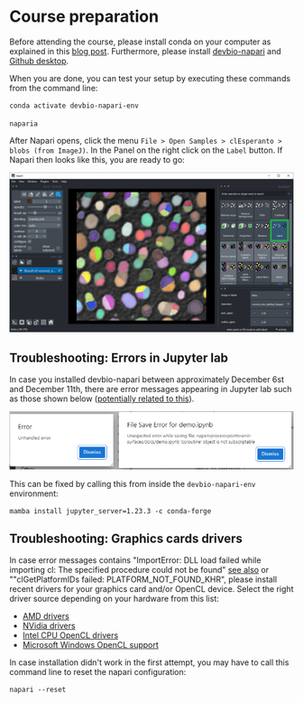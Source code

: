 # Course preparation
Before attending the course, please install conda on your computer as explained in this [blog post](https://biapol.github.io/blog/johannes_mueller/anaconda_getting_started/). Furthermore, please install [devbio-napari](https://github.com/haesleinhuepf/devbio-napari#installation) and [Github desktop](https://desktop.github.com/).

When you are done, you can test your setup by executing these commands from the command line:
```
conda activate devbio-napari-env

naparia
```

After Napari opens, click the menu `File > Open Samples > clEsperanto > blobs (from ImageJ)`. In the Panel on the right click on the `Label` button. If Napari then looks like this, you are ready to go:

![img.png](img.png)

## Troubleshooting: Errors in Jupyter lab

In case you installed devbio-napari between approximately December 6st and December 11th, there are error messages appearing in Jupyter lab such as those shown below ([potentially related to this](https://github.com/jupyter-server/jupyter_server/issues/1127)).

![](error_jupyter_server.png)

This can be fixed by calling this from inside the `devbio-napari-env` environment:

```
mamba install jupyter_server=1.23.3 -c conda-forge
```

## Troubleshooting: Graphics cards drivers

In case error messages contains "ImportError: DLL load failed while importing cl: The specified procedure could not be found" [see also](https://github.com/clEsperanto/pyclesperanto_prototype/issues/55) or ""clGetPlatformIDs failed: PLATFORM_NOT_FOUND_KHR", please install recent drivers for your graphics card and/or OpenCL device. Select the right driver source depending on your hardware from this list:

* [AMD drivers](https://www.amd.com/en/support)
* [NVidia drivers](https://www.nvidia.com/download/index.aspx)
* [Intel CPU OpenCL drivers](https://www.intel.com/content/www/us/en/developer/articles/tool/opencl-drivers.html#latest_CPU_runtime)
* [Microsoft Windows OpenCL support](https://www.microsoft.com/en-us/p/opencl-and-opengl-compatibility-pack/9nqpsl29bfff)

In case installation didn't work in the first attempt, you may have to call this command line to reset the napari configuration:

```
napari --reset
```
